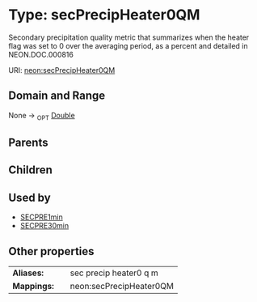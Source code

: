 
# Type: secPrecipHeater0QM


Secondary precipitation quality metric that summarizes when the heater flag was set to 0 over the averaging period, as a percent and detailed in NEON.DOC.000816

URI: [neon:secPrecipHeater0QM](https://data.neonscience.org/secPrecipHeater0QM)


## Domain and Range

None ->  <sub>OPT</sub> [Double](types/Double.md)

## Parents


## Children


## Used by

 * [SECPRE1min](SECPRE1min.md)
 * [SECPRE30min](SECPRE30min.md)

## Other properties

|  |  |  |
| --- | --- | --- |
| **Aliases:** | | sec precip heater0 q m |
| **Mappings:** | | neon:secPrecipHeater0QM |

